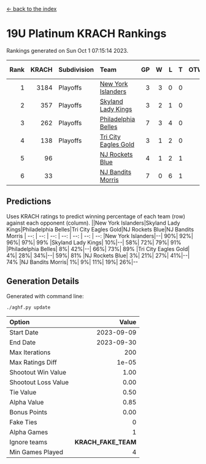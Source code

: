 [<- back to the index](readme.md)
# 19U Platinum KRACH Rankings
Rankings generated on Sun Oct  1 07:15:14 2023.

Rank|KRACH|Subdivision|Team|GP|W|L|T|OTW|OTL|SoS|Exp Wins|Win Diff
---:|---:|:---|:---|---:|---:|---:|---:|---:|---:|---:|---:|---:
1|3184|Playoffs|[New York Islanders](https://gamesheetstats.com/seasons/3663/teams/140861/schedule)|3|3|0|0|0|0|129|3.8|-0.0
2|357|Playoffs|[Skyland Lady Kings](https://gamesheetstats.com/seasons/3663/teams/140865/schedule)|3|2|1|0|0|0|821|2.8|-0.0
3|262|Playoffs|[Philadelphia Belles](https://gamesheetstats.com/seasons/3663/teams/140864/schedule)|7|3|4|0|0|0|1178|3.9|0.0
4|138|Playoffs|[Tri City Eagles Gold](https://gamesheetstats.com/seasons/3663/teams/140869/schedule)|3|1|2|0|0|0|205|1.9|0.0
5|96||[NJ Rockets Blue](https://gamesheetstats.com/seasons/3663/teams/140867/schedule)|4|1|2|1|0|0|718|2.4|0.0
6|33||[NJ Bandits Morris](https://gamesheetstats.com/seasons/3663/teams/140866/schedule)|7|0|6|1|0|0|808|1.4|0.0

## Predictions
Uses KRACH ratings to predict winning percentage of each team (row) against each opponent (column).
||New York Islanders|Skyland Lady Kings|Philadelphia Belles|Tri City Eagles Gold|NJ Rockets Blue|NJ Bandits Morris
| --: | --: | --: | --: | --: | --: | --: 
|New York Islanders|--| 90%| 92%| 96%| 97%| 99%
|Skyland Lady Kings| 10%|--| 58%| 72%| 79%| 91%
|Philadelphia Belles|  8%| 42%|--| 66%| 73%| 89%
|Tri City Eagles Gold|  4%| 28%| 34%|--| 59%| 81%
|NJ Rockets Blue|  3%| 21%| 27%| 41%|--| 74%
|NJ Bandits Morris|  1%|  9%| 11%| 19%| 26%|--

## Generation Details

Generated with command line:
```
./aghf.py update
```

| Option | Value |
| :----- | ----: |
| Start Date | 2023-09-09 |
| End Date | 2023-09-30 |
| Max Iterations | 200 |
| Max Ratings Diff | 1e-05 |
| Shootout Win Value | 1.00 |
| Shootout Loss Value | 0.00 |
| Tie Value | 0.50 |
| Alpha Value | 0.85 |
| Bonus Points | 0.00 |
| Fake Ties | 0 |
| Alpha Games | 1 |
| Ignore teams | __KRACH_FAKE_TEAM__ |
| Min Games Played | 4 |

